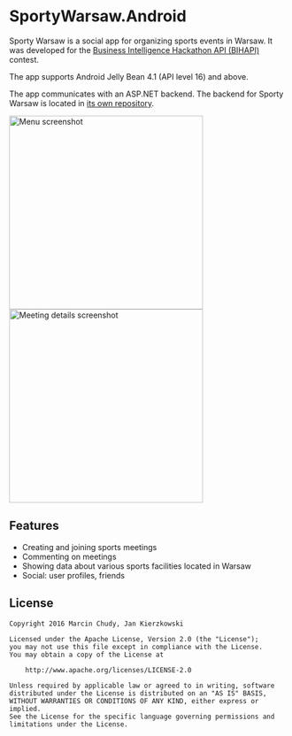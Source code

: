 # SportyWarsaw.Android

Sporty Warsaw is a social app for organizing sports events in Warsaw. It was developed for the [Business Intelligence Hackathon API (BIHAPI)](http://www.bihapi.pl) contest.

The app supports Android Jelly Bean 4.1 (API level 16) and above.

The app communicates with an ASP.NET backend. The backend for Sporty Warsaw is located in [its own repository](http://github.com/mchudy/sportywarsaw).

<img src="https://github.com/mchudy/SportyWarsaw.Android/raw/master/screenshots/screenshot_menu.png" alt="Menu screenshot" width="350px">
<img src="https://github.com/mchudy/SportyWarsaw.Android/raw/master/screenshots/screenshot_meeting.png" alt="Meeting details screenshot" width="350px">

## Features
* Creating and joining sports meetings
* Commenting on meetings
* Showing data about various sports facilities located in Warsaw
* Social: user profiles, friends

## License
```
Copyright 2016 Marcin Chudy, Jan Kierzkowski

Licensed under the Apache License, Version 2.0 (the "License");
you may not use this file except in compliance with the License.
You may obtain a copy of the License at

    http://www.apache.org/licenses/LICENSE-2.0

Unless required by applicable law or agreed to in writing, software
distributed under the License is distributed on an "AS IS" BASIS,
WITHOUT WARRANTIES OR CONDITIONS OF ANY KIND, either express or implied.
See the License for the specific language governing permissions and
limitations under the License.
```
